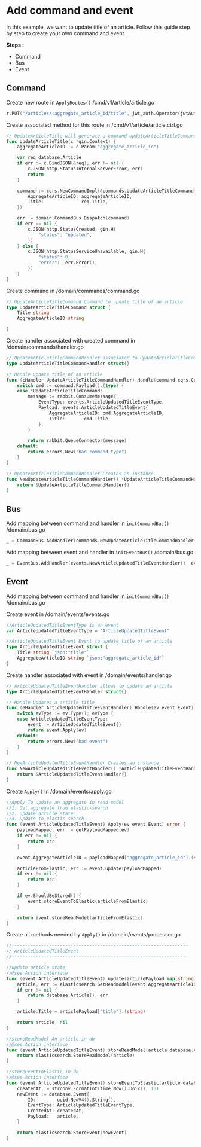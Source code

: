 # Add command and event

In this example, we want to update title of an article.
Follow this guide step by step to create your own command and event.

**Steps :**
- Command
- Bus
- Event

## Command
Create new route in `ApplyRoutes()` /cmd/v1/article/article.go
```go
r.PUT("/articles/:aggregate_article_id/title", jwt_auth.Operator(jwtAuth), UpdateArticleTitle)
```

Create associated method for this route in /cmd/v1/article/article.ctrl.go
```go
// UpdateArticleTitle will generate a command UpdateArticleTitleCommand
func UpdateArticleTitle(c *gin.Context) {
	aggregateArticleID := c.Param("aggregate_article_id")

	var req database.Article
	if err := c.BindJSON(&req); err != nil {
		c.JSON(http.StatusInternalServerError, err)
		return
	}

	command := cqrs.NewCommandImpl(&commands.UpdateArticleTitleCommand{
		AggregateArticleID: aggregateArticleID,
		Title:              req.Title,
	})

	err := domain.CommandBus.Dispatch(command)
	if err == nil {
		c.JSON(http.StatusCreated, gin.H{
			"status": "updated",
		})
	} else {
		c.JSON(http.StatusServiceUnavailable, gin.H{
			"status": 0,
			"error":  err.Error(),
		})
	}
}
```

Create command in /domain/commands/command.go
```go
// UpdateArticleTitleCommand Command to update title of an article
type UpdateArticleTitleCommand struct {
	Title string
	AggregateArticleID string

}
```

Create handler associated with created command in /domain/commands/handler.go

```go
// UpdateArticleTitleCommandHandler associated to UpdateArticleTitleCommand
type UpdateArticleTitleCommandHandler struct{}

// Handle update title of an article
func (cHandler UpdateArticleTitleCommandHandler) Handle(command cqrs.Command) error {
	switch cmd := command.Payload().(type) {
	case *UpdateArticleTitleCommand:
		message := rabbit.ConsumeMessage{
			EventType: events.ArticleUpdatedTitleEventType,
			Payload: events.ArticleUpdatedTitleEvent{
				AggregateArticleID: cmd.AggregateArticleID,
				Title:       cmd.Title,
			},
		}

		return rabbit.QueueConnector(message)
	default:
		return errors.New("bad command type")
	}
}

// UpdateArticleTitleCommandHandler Creates an instance
func NewUpdateArticleTitleCommandHandler() *UpdateArticleTitleCommandHandler {
	return &UpdateArticleTitleCommandHandler{}
}
```

## Bus
Add mapping between command and handler in `initCommandBus()` /domain/bus.go

```go
_ = CommandBus.AddHandler(commands.NewUpdateArticleTitleCommandHandler(), &commands.UpdateArticleTitleCommand{})
```

Add mapping between event and handler in `initEventBus()` /domain/bus.go

```go
_ = EventBus.AddHandler(events.NewArticleUpdatedTitleEventHandler(), events.ArticleUpdatedTitleEventType)
```

## Event
Add mapping between command and handler in `initCommandBus()` /domain/bus.go

Create event in /domain/events/events.go

```go
//ArticleUpdatedTitleEventType is an event
var ArticleUpdatedTitleEventType = "ArticleUpdatedTitleEvent"

//ArticleUpdatedTitleEvent Event to update title of an article
type ArticleUpdatedTitleEvent struct {
	Title string `json:"title"`
	AggregateArticleID string `json:"aggregate_article_id"`
}
```

Create handler associated with event in /domain/events/handler.go

```go
// ArticleUpdatedTitleEventHandler allows to update an article
type ArticleUpdatedTitleEventHandler struct{}

// Handle Updates a article title
func (eHandler ArticleUpdatedTitleEventHandler) Handle(ev event.Event) error {
	switch evType := ev.Type(); evType {
	case ArticleUpdatedTitleEventType:
		event := ArticleUpdatedTitleEvent{}
		return event.Apply(ev)
	default:
		return errors.New("bad event")
	}
}

// NewArticleUpdatedTitleEventHandler Creates an instance
func NewArticleUpdatedTitleEventHandler() *ArticleUpdatedTitleEventHandler {
	return &ArticleUpdatedTitleEventHandler{}
}
```

Create `Apply()` in /domain/events/apply.go

```go
//Apply To update an aggregate in read-model
//1. Get aggregate from elastic-search
//2. update article state
//3. Update to elastic-search
func (event ArticleUpdatedTitleEvent) Apply(ev event.Event) error {
	payloadMapped, err := getPayloadMapped(ev)
	if err != nil {
		return err
	}

	event.AggregateArticleID = payloadMapped["aggregate_article_id"].(string)

	articleFromElastic, err := event.update(payloadMapped)
	if err != nil {
		return err
	}

	if ev.ShouldBeStored() {
		event.storeEventToElastic(articleFromElastic)
	}

	return event.storeReadModel(articleFromElastic)
}
```

Create all methods needed by `Apply()` in /domain/events/processor.go

```go
//------------------------------------------------------------------
// ArticleUpdatedTitleEvent
//------------------------------------------------------------------

//update article state
//@see Action interface
func (event ArticleUpdatedTitleEvent) update(articlePayload map[string]interface{}) (database.Article, error) {
	article, err := elasticsearch.GetReadmodel(event.AggregateArticleID)
	if err != nil {
		return database.Article{}, err
	}

	article.Title = articlePayload["title"].(string)

	return article, nil
}

//storeReadModel An article in db
//@see Action interface
func (event ArticleUpdatedTitleEvent) storeReadModel(article database.Article) error {
	return elasticsearch.StoreReadmodel(article)
}

//storeEventToElastic in db
//@see Action interface
func (event ArticleUpdatedTitleEvent) storeEventToElastic(article database.Article) error {
	createdAt := strconv.FormatInt(time.Now().Unix(), 10)
	newEvent := database.Event{
		ID:        uuid.NewV4().String(),
		EventType: ArticleUpdatedTitleEventType,
		CreatedAt: createdAt,
		Payload:   article,
	}

	return elasticsearch.StoreEvent(newEvent)
}

```